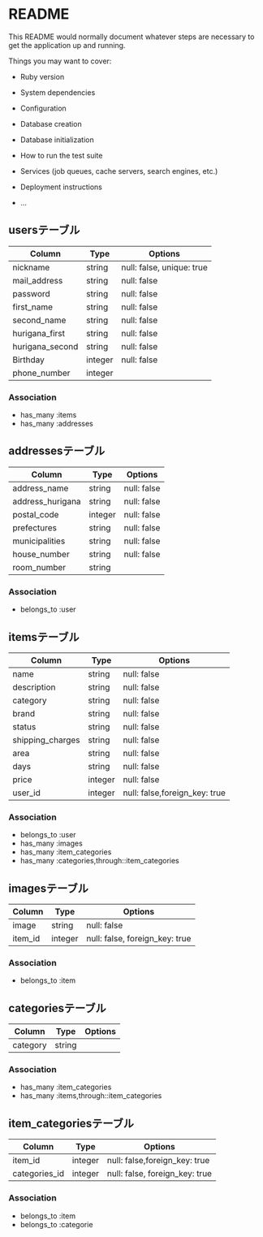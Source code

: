 # README

This README would normally document whatever steps are necessary to get the
application up and running.

Things you may want to cover:

* Ruby version

* System dependencies

* Configuration

* Database creation

* Database initialization

* How to run the test suite

* Services (job queues, cache servers, search engines, etc.)

* Deployment instructions

* ...

## usersテーブル
|Column|Type|Options|
|------|----|-------|
|nickname|string|null: false, unique: true|
|mail_address|string|null: false|
|password|string|null: false|
|first_name|string|null: false|
|second_name|string|null: false|
|hurigana_first|string|null: false|
|hurigana_second|string|null: false|
|Birthday|integer|null: false|
|phone_number|integer||

### Association
- has_many :items
- has_many :addresses


## addressesテーブル
|Column|Type|Options|
|------|----|-------|
|address_name|string|null: false|
|address_hurigana|string|null: false|
|postal_code|integer|null: false|
|prefectures|string|null: false|
|municipalities|string|null: false|
|house_number|string|null: false|
|room_number|string||

### Association
- belongs_to :user



## itemsテーブル
|Column|Type|Options|
|------|----|-------|
|name|string|null: false|
|description|string|null: false|
|category|string|null: false|
|brand|string|null: false|
|status|string|null: false|
|shipping_charges|string|null: false|
|area|string|null: false|
|days|string|null: false|
|price|integer|null: false|
|user_id|integer|null: false,foreign_key: true|

### Association
- belongs_to :user
- has_many :images
- has_many :item_categories
- has_many :categories,through::item_categories



## imagesテーブル
|Column|Type|Options|
|------|----|-------|
|image|string|null: false|
|item_id|integer|null: false, foreign_key: true|

### Association
- belongs_to :item



## categoriesテーブル
|Column|Type|Options|
|------|----|-------|
|category|string||


### Association
- has_many :item_categories
- has_many :items,through::item_categories


## item_categoriesテーブル
|Column|Type|Options|
|------|----|-------|
|item_id|integer|null: false,foreign_key: true|
|categories_id|integer|null: false, foreign_key: true|

### Association
- belongs_to :item
- belongs_to :categorie

